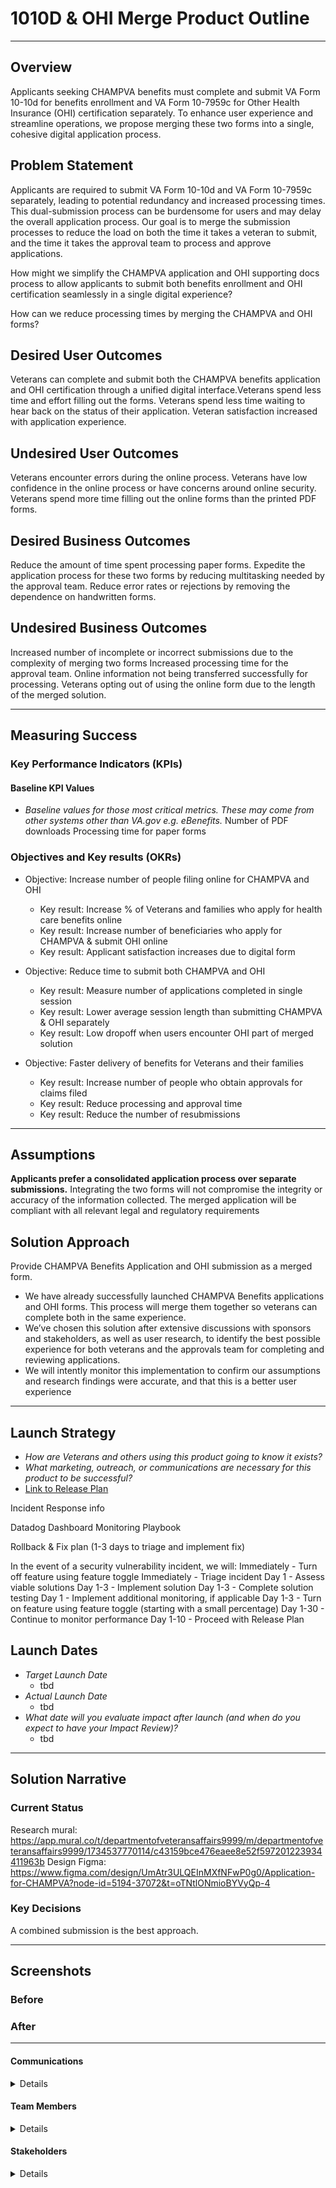 # 1010D & OHI Merge Product Outline

---

## Overview
Applicants seeking CHAMPVA benefits must complete and submit VA Form 10-10d for benefits enrollment and VA Form 10-7959c for Other Health Insurance (OHI) certification separately. To enhance user experience and streamline operations, we propose merging these two forms into a single, cohesive digital application process.​

## Problem Statement
Applicants are required to submit VA Form 10-10d and VA Form 10-7959c separately, leading to potential redundancy and increased processing times. This dual-submission process can be burdensome for users and may delay the overall application process. Our goal is to merge the submission processes to reduce the load on both the time it takes a veteran to submit, and the time it takes the approval team to process and approve applications.

How might we simplify the CHAMPVA application and OHI supporting docs process to allow applicants to submit both benefits enrollment and OHI certification seamlessly in a single digital experience?

How can we reduce processing times by merging the CHAMPVA and OHI forms?
 
## Desired User Outcomes

Veterans can complete and submit both the CHAMPVA benefits application and OHI certification through a unified digital interface.​
Veterans spend less time and effort filling out the forms.
Veterans spend less time waiting to hear back on the status of their application.
Veteran satisfaction increased with application experience.

## Undesired User Outcomes
Veterans encounter errors during the online process.
Veterans have low confidence in the online process or have concerns around online security.
Veterans spend more time filling out the online forms than the printed PDF forms.

## Desired Business Outcomes

Reduce the amount of time spent processing paper forms.
Expedite the application process for these two forms by reducing multitasking needed by the approval team.
Reduce error rates or rejections by removing the dependence on handwritten forms.


## Undesired Business Outcomes
Increased number of incomplete or incorrect submissions due to the complexity of merging two forms
Increased processing time for the approval team.
Online information not being transferred successfully for processing.
Veterans opting out of using the online form due to the length of the merged solution.


---
## Measuring Success


### Key Performance Indicators (KPIs)


#### Baseline KPI Values
* _Baseline values for those most critical metrics. These may come from other systems other than VA.gov e.g. eBenefits._
Number of PDF downloads
Processing time for paper forms

### Objectives and Key results (OKRs)

- Objective: Increase number of people filing online for CHAMPVA and OHI
  - Key result: Increase % of Veterans and families who apply for health care benefits online
  - Key result: Increase number of beneficiaries who apply for CHAMPVA & submit OHI online
  - Key result: Applicant satisfaction increases due to digital form

- Objective: Reduce time to submit both CHAMPVA and OHI
  - Key result: Measure number of applications completed in single session
  - Key result: Lower average session length than submitting CHAMPVA & OHI separately
  - Key result: Low dropoff when users encounter OHI part of merged solution

- Objective: Faster delivery of benefits for Veterans and their families
  - Key result: Increase number of people who obtain approvals for claims filed 
  - Key result: Reduce processing and approval time
  - Key result: Reduce the number of resubmissions


---

## Assumptions
**Applicants prefer a consolidated application process over separate submissions.​**
Integrating the two forms will not compromise the integrity or accuracy of the information collected.​
The merged application will be compliant with all relevant legal and regulatory requirements

## Solution Approach

Provide CHAMPVA Benefits Application and OHI submission as a merged form.

- We have already successfully launched CHAMPVA Benefits applications and OHI forms. This process will merge them together so veterans can complete both in the same experience.
- We’ve chosen this solution after extensive discussions with sponsors and stakeholders, as well as user research, to identify the best possible experience for both veterans and the approvals team for completing and reviewing applications.
- We will intently monitor this implementation to confirm our assumptions and research findings were accurate, and that this is a better user experience

--- 

## Launch Strategy
- *How are Veterans and others using this product going to know it exists?*
- *What marketing, outreach, or communications are necessary for this product to be successful?*
- [Link to Release Plan](https://github.com/department-of-veterans-affairs/va.gov-team/blob/master/platform/product-management/release-plan-template.md)

Incident Response info

Datadog Dashboard Monitoring Playbook

Rollback & Fix plan (1-3 days to triage and implement fix)

In the event of a security vulnerability incident, we will: 
Immediately - Turn off feature using feature toggle 
Immediately - Triage incident 
Day 1 - Assess viable solutions 
Day 1-3 - Implement solution 
Day 1-3 - Complete solution testing 
Day 1 - Implement additional monitoring, if applicable 
Day 1-3 - Turn on feature using feature toggle (starting with a small percentage) 
Day 1-30 - Continue to monitor performance 
Day 1-10 - Proceed with Release Plan

## Launch Dates
- *Target Launch Date*
  - tbd
- *Actual Launch Date* 
  - tbd
- *What date will you evaluate impact after launch (and when do you expect to have your Impact Review)?*
  - tbd

---

## Solution Narrative

### Current Status
Research mural: https://app.mural.co/t/departmentofveteransaffairs9999/m/departmentofveteransaffairs9999/1734537770114/c43159bce476eaee8e52f597201223934411963b
Design Figma:
https://www.figma.com/design/UmAtr3ULQEInMXfNFwP0g0/Application-for-CHAMPVA?node-id=5194-37072&t=oTNtlONmioBYVyQp-4


### Key Decisions
A combined submission is the best approach. 

---
   
## Screenshots

### Before

### After

---

#### Communications

<details>

Team Name:  IVC Forms team
GitHub Label: ivc-forms
Slack channel: ivc-forms
Product POCs: Mike Mooney
Stakeholders: 

</details>

#### Team Members

<details>
 
DEPO Lead: Premal Shah
PM: Mike Mooney
Engineering: Michael Clement, Kyle Brost, Rachel Eiting, Steve Long
Research/Design: Rachel Pope, Jamie Fiore, Renata Keck
 
</details>


#### Stakeholders

<details>
 
OIT
CHAMPVA
 
</details>
